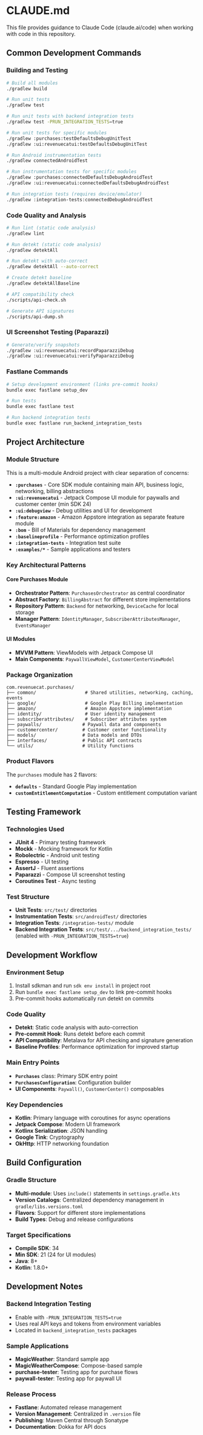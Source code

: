 # CLAUDE.md

This file provides guidance to Claude Code (claude.ai/code) when working with code in this repository.

## Common Development Commands

### Building and Testing
```bash
# Build all modules
./gradlew build

# Run unit tests
./gradlew test

# Run unit tests with backend integration tests
./gradlew test -PRUN_INTEGRATION_TESTS=true

# Run unit tests for specific modules
./gradlew :purchases:testDefaultsDebugUnitTest
./gradlew :ui:revenuecatui:testDefaultsDebugUnitTest

# Run Android instrumentation tests
./gradlew connectedAndroidTest

# Run instrumentation tests for specific modules
./gradlew :purchases:connectedDefaultsDebugAndroidTest
./gradlew :ui:revenuecatui:connectedDefaultsDebugAndroidTest

# Run integration tests (requires device/emulator)
./gradlew :integration-tests:connectedDebugAndroidTest
```

### Code Quality and Analysis
```bash
# Run lint (static code analysis)
./gradlew lint

# Run detekt (static code analysis)
./gradlew detektAll

# Run detekt with auto-correct
./gradlew detektAll --auto-correct

# Create detekt baseline
./gradlew detektAllBaseline

# API compatibility check
./scripts/api-check.sh

# Generate API signatures
./scripts/api-dump.sh
```

### UI Screenshot Testing (Paparazzi)
```bash
# Generate/verify snapshots
./gradlew :ui:revenuecatui:recordPaparazziDebug
./gradlew :ui:revenuecatui:verifyPaparazziDebug
```

### Fastlane Commands
```bash
# Setup development environment (links pre-commit hooks)
bundle exec fastlane setup_dev

# Run tests
bundle exec fastlane test

# Run backend integration tests
bundle exec fastlane run_backend_integration_tests
```

## Project Architecture

### Module Structure
This is a multi-module Android project with clear separation of concerns:

- **`:purchases`** - Core SDK module containing main API, business logic, networking, billing abstractions
- **`:ui:revenuecatui`** - Jetpack Compose UI module for paywalls and customer center (min SDK 24)
- **`:ui:debugview`** - Debug utilities and UI for development
- **`:feature:amazon`** - Amazon Appstore integration as separate feature module
- **`:bom`** - Bill of Materials for dependency management
- **`:baselineprofile`** - Performance optimization profiles
- **`:integration-tests`** - Integration test suite
- **`:examples/*`** - Sample applications and testers

### Key Architectural Patterns

#### Core Purchases Module
- **Orchestrator Pattern**: `PurchasesOrchestrator` as central coordinator
- **Abstract Factory**: `BillingAbstract` for different store implementations
- **Repository Pattern**: `Backend` for networking, `DeviceCache` for local storage
- **Manager Pattern**: `IdentityManager`, `SubscriberAttributesManager`, `EventsManager`

#### UI Modules
- **MVVM Pattern**: ViewModels with Jetpack Compose UI
- **Main Components**: `PaywallViewModel`, `CustomerCenterViewModel`

### Package Organization
```
com.revenuecat.purchases/
├── common/                  # Shared utilities, networking, caching, events
├── google/                  # Google Play Billing implementation
├── amazon/                  # Amazon Appstore implementation
├── identity/                # User identity management
├── subscriberattributes/    # Subscriber attributes system
├── paywalls/               # Paywall data and components
├── customercenter/         # Customer center functionality
├── models/                 # Data models and DTOs
├── interfaces/             # Public API contracts
└── utils/                  # Utility functions
```

### Product Flavors
The `purchases` module has 2 flavors:
- **`defaults`** - Standard Google Play implementation
- **`customEntitlementComputation`** - Custom entitlement computation variant

## Testing Framework

### Technologies Used
- **JUnit 4** - Primary testing framework
- **Mockk** - Mocking framework for Kotlin
- **Robolectric** - Android unit testing
- **Espresso** - UI testing
- **AssertJ** - Fluent assertions
- **Paparazzi** - Compose UI screenshot testing
- **Coroutines Test** - Async testing

### Test Structure
- **Unit Tests**: `src/test/` directories
- **Instrumentation Tests**: `src/androidTest/` directories
- **Integration Tests**: `/integration-tests/` module
- **Backend Integration Tests**: `src/test/.../backend_integration_tests/` (enabled with `-PRUN_INTEGRATION_TESTS=true`)

## Development Workflow

### Environment Setup
1. Install sdkman and run `sdk env install` in project root
2. Run `bundle exec fastlane setup_dev` to link pre-commit hooks
3. Pre-commit hooks automatically run detekt on commits

### Code Quality
- **Detekt**: Static code analysis with auto-correction
- **Pre-commit Hook**: Runs detekt before each commit
- **API Compatibility**: Metalava for API checking and signature generation
- **Baseline Profiles**: Performance optimization for improved startup

### Main Entry Points
- **`Purchases`** class: Primary SDK entry point
- **`PurchasesConfiguration`**: Configuration builder
- **UI Components**: `Paywall()`, `CustomerCenter()` composables

### Key Dependencies
- **Kotlin**: Primary language with coroutines for async operations
- **Jetpack Compose**: Modern UI framework
- **Kotlinx Serialization**: JSON handling
- **Google Tink**: Cryptography
- **OkHttp**: HTTP networking foundation

## Build Configuration

### Gradle Structure
- **Multi-module**: Uses `include()` statements in `settings.gradle.kts`
- **Version Catalogs**: Centralized dependency management in `gradle/libs.versions.toml`
- **Flavors**: Support for different store implementations
- **Build Types**: Debug and release configurations

### Target Specifications
- **Compile SDK**: 34
- **Min SDK**: 21 (24 for UI modules)
- **Java**: 8+
- **Kotlin**: 1.8.0+

## Development Notes

### Backend Integration Testing
- Enable with `-PRUN_INTEGRATION_TESTS=true`
- Uses real API keys and tokens from environment variables
- Located in `backend_integration_tests` packages

### Sample Applications
- **MagicWeather**: Standard sample app
- **MagicWeatherCompose**: Compose-based sample
- **purchase-tester**: Testing app for purchase flows
- **paywall-tester**: Testing app for paywall UI

### Release Process
- **Fastlane**: Automated release management
- **Version Management**: Centralized in `.version` file
- **Publishing**: Maven Central through Sonatype
- **Documentation**: Dokka for API docs
